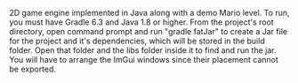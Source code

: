 2D game engine implemented in Java along with a demo Mario level. To run, you must have Gradle 6.3 and Java 1.8 or higher. From the project's root directory, open command prompt and run "gradle fatJar" to create a Jar file for the project and it's dependencies, which will be stored in the build folder. Open that folder and the libs folder inside it to find and run the jar. You will have to arrange the ImGui windows since their placement cannot be exported. 
